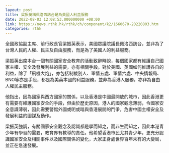 ```yaml
---
layout: post
title: 梁振英稱佩洛西訪台是為美國人利益服務
date: 2022-08-03 12:08:53.000000000 +08:00
link: https://news.rthk.hk/rthk/ch/component/k2/1660670-20220803.htm
categories: rthk
---
```


全國政協副主席、前行政長官梁振英表示，美國眾議院議長佩洛西訪台，並非為了台灣人民的人權、民主及自由服務，而是為了美國人的利益服務。

梁振英出席本台一個有關國家安全教育的活動致辭時說，每個國家都有維護自己國家主權、安全及發展利益的需要，亦有相關手段。對於美國、英國如何維護各自的利益，除了「飛機大炮」，亦包括制裁別人、軍情五處、軍情六處、中央情報局、BNO等亦是手段，都是為美英本國的利益服務，並非為香港人服務，亦非為自由人權民主服務。

他指出，因為國家與西方國家的關係，以及香港是中國最開放的城市，因此香港更有需要有維護國家安全的手段，但由於歷史原因，港人的國家觀念薄弱，令國家安全意識薄弱，因此需要警惕外國或明或暗與香港展開的鬥爭，危害中國主權安全及發展利益的圖謀及動作。

梁振英強調，有關國家安全觀念及認識都是學而知之，而非生而知之，因此本港青少年有學習的需要，教育界有教導的責任。他希望香港市民尤其青少年，更充分認識國家安全及相關事件以及國際關係的變化，大家正身處世界百年未有的大變局，並正在急速發展。
